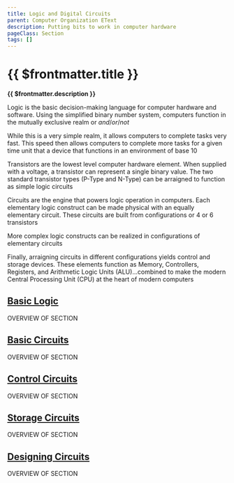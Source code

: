 ```yaml
---
title: Logic and Digital Circuits
parent: Computer Organization EText
description: Putting bits to work in computer hardware
pageClass: Section
tags: []
---
```


# {{ $frontmatter.title }}
**{{ $frontmatter.description }}**

Logic is the basic decision-making language for computer hardware and software. Using the simplified binary number system, computers function in the mutually exclusive realm or *and*/*or*/*not*

While this is a very simple realm, it allows computers to complete tasks very fast. This speed then allows computers to complete more tasks for a given time unit that a device that functions in an environment of base 10

Transistors are the lowest level computer hardware element. When supplied with a voltage, a transistor can represent a single binary value. The two standard transistor types (P-Type and N-Type) can be arraigned to function as simple logic circuits

Circuits are the engine that powers logic operation in computers. Each elementary logic construct can be made physical with an equally elementary circuit. These circuits are built from configurations or 4 or 6 transistors

More complex logic constructs can be realized in configurations of elementary circuits

Finally, arraigning circuits in different configurations yields control and storage devices. These elements function as Memory, Controllers, Registers, and Arithmetic Logic Units (ALU)...combined to make the modern Central Processing Unit (CPU) at the heart of modern computers

## [Basic Logic](BasicLogic)
OVERVIEW OF SECTION

## [Basic Circuits](BasicCircuits)
OVERVIEW OF SECTION

## [Control Circuits](ControlCircuits)
OVERVIEW OF SECTION

## [Storage Circuits](StorageCircuits)
OVERVIEW OF SECTION

## [Designing Circuits](DesigningCircuits)
OVERVIEW OF SECTION
